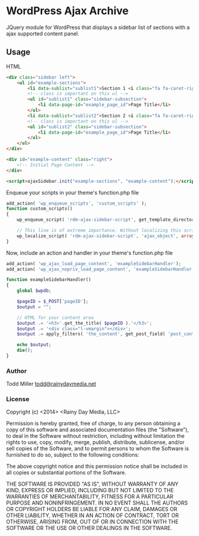 # WordPress Ajax Archive

JQuery module for WordPress that displays a sidebar list of sections with a ajax supported content panel.

## Usage

HTML

```html
<div class="sidebar left">
	<ul id="example-sections">
		<li data-sublist="sublist1">Section 1 <i class="fa fa-caret-right"></i></li>
		<!-- class is important on this ul -->
		<ul id="sublist1" class="sidebar-subsection">
			<li data-page-id="example_page_id">Page Title</li>
		</ul>
		<li data-sublist="sublist2">Section 2 <i class="fa fa-caret-right"></i></li>
		<!-- class is important on this ul -->
		<ul id="sublist2" class="sidebar-subsection">
			<li data-page-id="example_page_id">Page Title</li>
		</ul>
	</ul>
</div>

<div id="example-content" class="right">
	<!-- Initial Page Content -->
</div>

<script>ajaxSidebar.init("example-sections", "example-content");</script>

```

Enqueue your scripts in your theme's function.php file

```php
add_action( 'wp_enqueue_scripts', 'custom_scripts' );
function custom_scripts()
{
	wp_enqueue_script( 'rdm-ajax-sidebar-script', get_template_directory_uri() . '/assets/js/dist/wp-ajax-sidebar.min.js', array(), '20121208', true );

	// This line is of extreme importance. Without localizing this script, ajax will not work on your page.
	wp_localize_script( 'rdm-ajax-sidebar-script', 'ajax_object', array( 'ajax_url' => admin_url( 'admin-ajax.php' )));
}
```

Now, include an action and handler in your theme's function.php file

```php
add_action( 'wp_ajax_load_page_content', 'exampleSidebarHandler');
add_action( 'wp_ajax_nopriv_load_page_content', 'exampleSidebarHandler');

function exampleSidebarHandler()
{
	global $wpdb;

	$pageID = $_POST['pageID'];
	$output = "";

	// HTML for your content area
	$output .= '<h3>'.get_the_title( $pageID ).'</h3>';
	$output .= '<div class="l-vmargin"></div>';
	$output .= apply_filters( 'the_content', get_post_field( 'post_content', $pageID ) );

	echo $output;
	die();
}
```

### Author

Todd Miller <todd@rainydaymedia.net>

### License

Copyright (c) <2014> <Rainy Day Media, LLC>

Permission is hereby granted, free of charge, to any person obtaining a copy
of this software and associated documentation files (the "Software"), to deal
in the Software without restriction, including without limitation the rights
to use, copy, modify, merge, publish, distribute, sublicense, and/or sell
copies of the Software, and to permit persons to whom the Software is
furnished to do so, subject to the following conditions:

The above copyright notice and this permission notice shall be included in
all copies or substantial portions of the Software.

THE SOFTWARE IS PROVIDED "AS IS", WITHOUT WARRANTY OF ANY KIND, EXPRESS OR
IMPLIED, INCLUDING BUT NOT LIMITED TO THE WARRANTIES OF MERCHANTABILITY,
FITNESS FOR A PARTICULAR PURPOSE AND NONINFRINGEMENT. IN NO EVENT SHALL THE
AUTHORS OR COPYRIGHT HOLDERS BE LIABLE FOR ANY CLAIM, DAMAGES OR OTHER
LIABILITY, WHETHER IN AN ACTION OF CONTRACT, TORT OR OTHERWISE, ARISING FROM,
OUT OF OR IN CONNECTION WITH THE SOFTWARE OR THE USE OR OTHER DEALINGS IN
THE SOFTWARE.